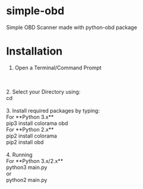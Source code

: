 # simple-obd
Simple OBD Scanner made with python-obd package
# Installation
1. Open a Terminal/Command Prompt
<br>
<br>
2. Select your Directory using:
<br>
cd <folder-path>
<br>
<br>
3. Install required packages by typing:
<br>
For **Python 3.x**
<br>
pip3 install colorama obd
<br>
For **Python 2.x**
<br>
pip2 install colorama
<br>
pip2 install obd
<br>
<br>
4. Running
<br>
For **Python 3.x/2.x**
<br>
python3 main.py
<br>
or
<br>
python2 main.py
